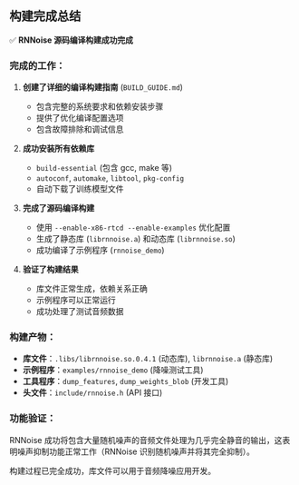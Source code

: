 ## 构建完成总结

✅ **RNNoise 源码编译构建成功完成**

### 完成的工作：

1. **创建了详细的编译构建指南** (`BUILD_GUIDE.md`)
   - 包含完整的系统要求和依赖安装步骤
   - 提供了优化编译配置选项
   - 包含故障排除和调试信息

2. **成功安装所有依赖库**
   - `build-essential` (包含 gcc, make 等)
   - `autoconf`, `automake`, `libtool`, `pkg-config`
   - 自动下载了训练模型文件

3. **完成了源码编译构建**
   - 使用 `--enable-x86-rtcd --enable-examples` 优化配置
   - 生成了静态库 (`librnnoise.a`) 和动态库 (`librnnoise.so`)
   - 成功编译了示例程序 (`rnnoise_demo`)

4. **验证了构建结果**
   - 库文件正常生成，依赖关系正确
   - 示例程序可以正常运行
   - 成功处理了测试音频数据

### 构建产物：

- **库文件**：`.libs/librnnoise.so.0.4.1` (动态库), `librnnoise.a` (静态库)
- **示例程序**：`examples/rnnoise_demo` (降噪测试工具)
- **工具程序**：`dump_features`, `dump_weights_blob` (开发工具)
- **头文件**：`include/rnnoise.h` (API 接口)

### 功能验证：

RNNoise 成功将包含大量随机噪声的音频文件处理为几乎完全静音的输出，这表明噪声抑制功能正常工作（RNNoise 识别随机噪声并将其完全抑制）。

构建过程已完全成功，库文件可以用于音频降噪应用开发。
